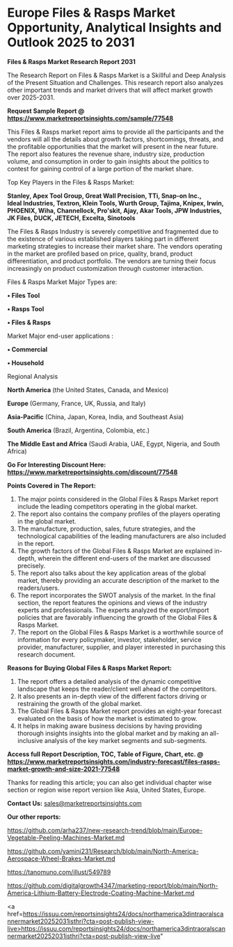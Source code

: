 # Europe Files & Rasps Market Opportunity, Analytical Insights and Outlook 2025 to 2031

<strong>Files & Rasps Market Research Report 2031</strong>

The Research Report on Files & Rasps Market is a Skillful and Deep Analysis of the Present Situation and Challenges. This research report also analyzes other important trends and market drivers that will affect market growth over 2025-2031.

<strong>Request Sample Report @ <a href=https://www.marketreportsinsights.com/sample/77548>https://www.marketreportsinsights.com/sample/77548</a></strong>

This Files & Rasps market report aims to provide all the participants and the vendors will all the details about growth factors, shortcomings, threats, and the profitable opportunities that the market will present in the near future. The report also features the revenue share, industry size, production volume, and consumption in order to gain insights about the politics to contest for gaining control of a large portion of the market share.

Top Key Players in the Files & Rasps Market:

<strong>Stanley, Apex Tool Group, Great Wall Precision, TTi, Snap-on Inc., Ideal Industries, Textron, Klein Tools, Wurth Group, Tajima, Knipex, Irwin, PHOENIX, Wiha, Channellock, Pro&#39;skit, Ajay, Akar Tools, JPW Industries, JK Files, DUCK, JETECH, Excelta, Sinotools </strong>

The Files & Rasps Industry is severely competitive and fragmented due to the existence of various established players taking part in different marketing strategies to increase their market share. The vendors operating in the market are profiled based on price, quality, brand, product differentiation, and product portfolio. The vendors are turning their focus increasingly on product customization through customer interaction.

Files & Rasps Market Major Types are:

<strong>• Files Tool

• Rasps Tool

• Files & Rasps</strong>

Market Major end-user applications :

<strong>• Commercial

• Household</strong>

Regional Analysis

</u><strong><b>North America</b></strong> (the United States, Canada, and Mexico)

<strong><b>Europe </b></strong>(Germany, France, UK, Russia, and Italy)

<strong><b>Asia-Pacific</b></strong> (China, Japan, Korea, India, and Southeast Asia)

<strong><b>South America</b></strong> (Brazil, Argentina, Colombia, etc.)

<strong><b>The Middle East and Africa</b></strong> (Saudi Arabia, UAE, Egypt, Nigeria, and South Africa)

<strong>Go For Interesting Discount Here: <a href=https://www.marketreportsinsights.com/discount/77548>https://www.marketreportsinsights.com/discount/77548</a></strong>

<strong>Points Covered in The Report:</strong>
<ol>
  <li>The major points considered in the Global Files & Rasps Market report include the leading competitors operating in the global market.</li>
  <li>The report also contains the company profiles of the players operating in the global market.</li>
  <li>The manufacture, production, sales, future strategies, and the technological capabilities of the leading manufacturers are also included in the report.</li>
  <li>The growth factors of the Global Files & Rasps Market are explained in-depth, wherein the different end-users of the market are discussed precisely.</li>
  <li>The report also talks about the key application areas of the global market, thereby providing an accurate description of the market to the readers/users.</li>
  <li>The report incorporates the SWOT analysis of the market. In the final section, the report features the opinions and views of the industry experts and professionals. The experts analyzed the export/import policies that are favorably influencing the growth of the Global Files & Rasps Market.</li>
  <li>The report on the Global Files & Rasps Market is a worthwhile source of information for every policymaker, investor, stakeholder, service provider, manufacturer, supplier, and player interested in purchasing this research document.</li>
</ol>
<strong>Reasons for Buying Global Files & Rasps Market Report:</strong>

<ol>
  <li>The report offers a detailed analysis of the dynamic competitive landscape that keeps the reader/client well ahead of the competitors.</li>
  <li>It also presents an in-depth view of the different factors driving or restraining the growth of the global market.</li>
  <li>The Global Files & Rasps Market report provides an eight-year forecast evaluated on the basis of how the market is estimated to grow.</li>
  <li>It helps in making aware business decisions by having providing thorough insights insights into the global market and by making an all-inclusive analysis of the key market segments and sub-segments.</li>
</ol>
<strong>Access full Report Description, TOC, Table of Figure, Chart, etc. @ <a href=https://www.marketreportsinsights.com/industry-forecast/files-rasps-market-growth-and-size-2021-77548>https://www.marketreportsinsights.com/industry-forecast/files-rasps-market-growth-and-size-2021-77548</a></strong>


Thanks for reading this article; you can also get individual chapter wise section or region wise report version like Asia, United States, Europe.

<strong>Contact Us:</strong>
sales@marketreportsinsights.com

<strong>Our other reports:</strong>

<a href=https://github.com/arha237/new-research-trend/blob/main/Europe-Vegetable-Peeling-Machines-Market.md>https://github.com/arha237/new-research-trend/blob/main/Europe-Vegetable-Peeling-Machines-Market.md</a>

<a href=https://github.com/yamini231/Research/blob/main/North-America-Aerospace-Wheel-Brakes-Market.md>https://github.com/yamini231/Research/blob/main/North-America-Aerospace-Wheel-Brakes-Market.md</a>

<a href=https://tanomuno.com/illust/549789>https://tanomuno.com/illust/549789</a>

<a href=https://github.com/digitalgrowth4347/marketing-report/blob/main/North-America-Lithium-Battery-Electrode-Coating-Machine-Market.md>https://github.com/digitalgrowth4347/marketing-report/blob/main/North-America-Lithium-Battery-Electrode-Coating-Machine-Market.md</a>

<a href=https://issuu.com/reportsinsights24/docs/northamerica3dintraoralscannermarket20252031isthri?cta=post-publish-view-live>https://issuu.com/reportsinsights24/docs/northamerica3dintraoralscannermarket20252031isthri?cta=post-publish-view-live</a>"

